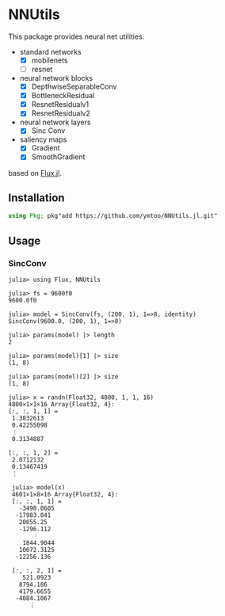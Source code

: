 # NNUtils
This package provides neural net utilities:
- standard networks
  - [x] mobilenets
  - [ ] resnet
- neural network blocks
  - [x] DepthwiseSeparableConv
  - [x] BottleneckResidual
  - [x] ResnetResidualv1
  - [x] ResnetResidualv2
- neural network layers
  - [x] Sinc Conv
- saliency maps 
  - [x] Gradient
  - [x] SmoothGradient
  
based on [Flux.jl](https://github.com/FluxML/Flux.jl).


## Installation
```julia
using Pkg; pkg"add https://github.com/ymtoo/NNUtils.jl.git"
```

## Usage
### SincConv
```julia-repl
julia> using Flux, NNUtils

julia> fs = 9600f0
9600.0f0

julia> model = SincConv(fs, (200, 1), 1=>8, identity)
SincConv(9600.0, (200, 1), 1=>8)

julia> params(model) |> length
2

julia> params(model)[1] |> size
(1, 8)

julia> params(model)[2] |> size
(1, 8)

julia> x = randn(Float32, 4800, 1, 1, 16)
4800×1×1×16 Array{Float32, 4}:
[:, :, 1, 1] =
 1.3832613
 0.42255098
 ⋮
 0.3134887

[:, :, 1, 2] =
 2.0712132
 0.13467419
 ⋮

 julia> model(x)
 4601×1×8×16 Array{Float32, 4}:
 [:, :, 1, 1] =
   -3498.0605
  -17983.041
   20055.25
   -1296.112
       ⋮
    1844.9044
   10672.3125
  -12256.136
 
 [:, :, 2, 1] =
    521.0923
   8794.186
   4179.6655
  -4084.1067
      ⋮
```